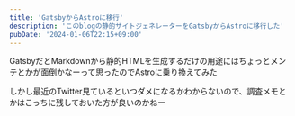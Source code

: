 ```yaml
---
title: 'GatsbyからAstroに移行'
description: 'このblogの静的サイトジェネレーターをGatsbyからAstroに移行した'
pubDate: '2024-01-06T22:15+09:00'
---
```


GatsbyだとMarkdownから静的HTMLを生成するだけの用途にはちょっとメンテとかが面倒かなーって思ったのでAstroに乗り換えてみた

しかし最近のTwitter見ているといつダメになるかわからないので、調査メモとかはこっちに残しておいた方が良いのかねー
